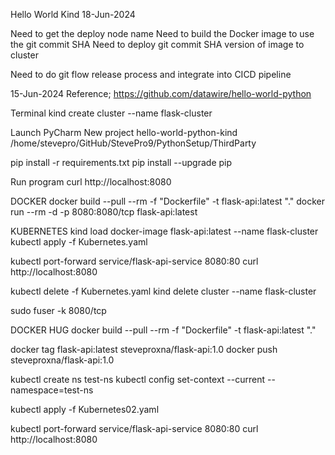 Hello World Kind
18-Jun-2024

Need to get the deploy node name
Need to build the Docker image to use the git commit SHA
Need to deploy git commit SHA version of image to cluster

Need to do git flow release process and integrate into
CICD pipeline


15-Jun-2024
Reference;
https://github.com/datawire/hello-world-python

Terminal
kind create cluster --name flask-cluster


Launch PyCharm
New project
hello-world-python-kind
/home/stevepro/GitHub/StevePro9/PythonSetup/ThirdParty

pip install -r requirements.txt
pip install --upgrade pip

Run program
curl http://localhost:8080

DOCKER
docker build --pull --rm -f "Dockerfile" -t flask-api:latest "."
docker run --rm -d -p 8080:8080/tcp flask-api:latest

KUBERNETES
kind load docker-image flask-api:latest --name flask-cluster
kubectl apply -f Kubernetes.yaml

kubectl port-forward service/flask-api-service 8080:80
curl http://localhost:8080

kubectl delete -f Kubernetes.yaml
kind delete cluster --name flask-cluster


sudo fuser -k 8080/tcp


DOCKER HUG
docker build --pull --rm -f "Dockerfile" -t flask-api:latest "."

docker tag flask-api:latest steveproxna/flask-api:1.0
docker push steveproxna/flask-api:1.0

kubectl create ns test-ns
kubectl config set-context --current --namespace=test-ns

kubectl apply -f Kubernetes02.yaml

kubectl port-forward service/flask-api-service 8080:80
curl http://localhost:8080
